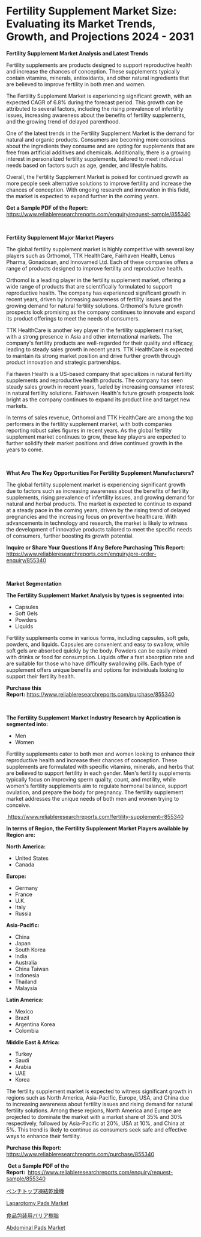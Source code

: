 <p><h1>Fertility Supplement Market Size: Evaluating its Market Trends, Growth, and Projections 2024 - 2031</h1></p><p><strong>Fertility Supplement Market Analysis and Latest Trends</strong></p>
<p><p>Fertility supplements are products designed to support reproductive health and increase the chances of conception. These supplements typically contain vitamins, minerals, antioxidants, and other natural ingredients that are believed to improve fertility in both men and women.</p><p>The Fertility Supplement Market is experiencing significant growth, with an expected CAGR of 6.8% during the forecast period. This growth can be attributed to several factors, including the rising prevalence of infertility issues, increasing awareness about the benefits of fertility supplements, and the growing trend of delayed parenthood.</p><p>One of the latest trends in the Fertility Supplement Market is the demand for natural and organic products. Consumers are becoming more conscious about the ingredients they consume and are opting for supplements that are free from artificial additives and chemicals. Additionally, there is a growing interest in personalized fertility supplements, tailored to meet individual needs based on factors such as age, gender, and lifestyle habits.</p><p>Overall, the Fertility Supplement Market is poised for continued growth as more people seek alternative solutions to improve fertility and increase the chances of conception. With ongoing research and innovation in this field, the market is expected to expand further in the coming years.</p></p>
<p><strong>Get a Sample PDF of the Report:&nbsp;</strong> <a href="https://www.reliableresearchreports.com/enquiry/request-sample/855340">https://www.reliableresearchreports.com/enquiry/request-sample/855340</a></p>
<p>&nbsp;</p>
<p><strong>Fertility Supplement Major Market Players</strong></p>
<p><p>The global fertility supplement market is highly competitive with several key players such as Orthomol, TTK HealthCare, Fairhaven Health, Lenus Pharma, Gonadosan, and Innovamed Ltd. Each of these companies offers a range of products designed to improve fertility and reproductive health.</p><p>Orthomol is a leading player in the fertility supplement market, offering a wide range of products that are scientifically formulated to support reproductive health. The company has experienced significant growth in recent years, driven by increasing awareness of fertility issues and the growing demand for natural fertility solutions. Orthomol's future growth prospects look promising as the company continues to innovate and expand its product offerings to meet the needs of consumers.</p><p>TTK HealthCare is another key player in the fertility supplement market, with a strong presence in Asia and other international markets. The company's fertility products are well-regarded for their quality and efficacy, leading to steady sales growth in recent years. TTK HealthCare is expected to maintain its strong market position and drive further growth through product innovation and strategic partnerships.</p><p>Fairhaven Health is a US-based company that specializes in natural fertility supplements and reproductive health products. The company has seen steady sales growth in recent years, fueled by increasing consumer interest in natural fertility solutions. Fairhaven Health's future growth prospects look bright as the company continues to expand its product line and target new markets.</p><p>In terms of sales revenue, Orthomol and TTK HealthCare are among the top performers in the fertility supplement market, with both companies reporting robust sales figures in recent years. As the global fertility supplement market continues to grow, these key players are expected to further solidify their market positions and drive continued growth in the years to come.</p></p>
<p>&nbsp;</p>
<p><strong>What Are The Key Opportunities For Fertility Supplement Manufacturers?</strong></p>
<p><p>The global fertility supplement market is experiencing significant growth due to factors such as increasing awareness about the benefits of fertility supplements, rising prevalence of infertility issues, and growing demand for natural and herbal products. The market is expected to continue to expand at a steady pace in the coming years, driven by the rising trend of delayed pregnancies and the increasing focus on preventive healthcare. With advancements in technology and research, the market is likely to witness the development of innovative products tailored to meet the specific needs of consumers, further boosting its growth potential.</p></p>
<p><strong>Inquire or Share Your Questions If Any Before Purchasing This Report:</strong> <a href="https://www.reliableresearchreports.com/enquiry/pre-order-enquiry/855340">https://www.reliableresearchreports.com/enquiry/pre-order-enquiry/855340</a></p>
<p>&nbsp;</p>
<p><strong>Market Segmentation</strong></p>
<p><strong>The Fertility Supplement Market Analysis by types is segmented into:</strong></p>
<p><ul><li>Capsules</li><li>Soft Gels</li><li>Powders</li><li>Liquids</li></ul></p>
<p><p>Fertility supplements come in various forms, including capsules, soft gels, powders, and liquids. Capsules are convenient and easy to swallow, while soft gels are absorbed quickly by the body. Powders can be easily mixed with drinks or food for consumption. Liquids offer a fast absorption rate and are suitable for those who have difficulty swallowing pills. Each type of supplement offers unique benefits and options for individuals looking to support their fertility health.</p></p>
<p><strong>Purchase this Report:&nbsp;</strong><a href="https://www.reliableresearchreports.com/purchase/855340">https://www.reliableresearchreports.com/purchase/855340</a></p>
<p>&nbsp;</p>
<p><strong>The Fertility Supplement Market Industry Research by Application is segmented into:</strong></p>
<p><ul><li>Men</li><li>Women</li></ul></p>
<p><p>Fertility supplements cater to both men and women looking to enhance their reproductive health and increase their chances of conception. These supplements are formulated with specific vitamins, minerals, and herbs that are believed to support fertility in each gender. Men's fertility supplements typically focus on improving sperm quality, count, and motility, while women's fertility supplements aim to regulate hormonal balance, support ovulation, and prepare the body for pregnancy. The fertility supplement market addresses the unique needs of both men and women trying to conceive.</p></p>
<p><a href="https://www.reliableresearchreports.com/fertility-supplement-r855340">&nbsp;https://www.reliableresearchreports.com/fertility-supplement-r855340</a></p>
<p><strong>In terms of Region, the Fertility Supplement Market Players available by Region are:</strong></p>
<p>
    <p> <strong> North America: </strong>
        <ul>
            <li>United States</li>
            <li>Canada</li>
        </ul>
        </p> 
    <p> <strong> Europe: </strong>
        <ul>
            <li>Germany</li>
            <li>France</li>
            <li>U.K.</li>
            <li>Italy</li>
            <li>Russia</li>
        </ul>
        </p> 
    <p> <strong> Asia-Pacific: </strong>
        <ul>
            <li>China</li>
            <li>Japan</li>
            <li>South Korea</li>
            <li>India</li>
            <li>Australia</li>
            <li>China Taiwan</li>
            <li>Indonesia</li>
            <li>Thailand</li>
            <li>Malaysia</li>
        </ul>
        </p> 
    <p> <strong> Latin America: </strong>
        <ul>
            <li>Mexico</li>
            <li>Brazil</li>
            <li>Argentina Korea</li>
            <li>Colombia</li>
        </ul>
        </p> 
    <p> <strong> Middle East & Africa: </strong>
        <ul>
            <li>Turkey</li>
            <li>Saudi</li>
            <li>Arabia</li>
            <li>UAE</li>
            <li>Korea</li>
        </ul>
    </p>
    </p>
<p><p>The fertility supplement market is expected to witness significant growth in regions such as North America, Asia-Pacific, Europe, USA, and China due to increasing awareness about fertility issues and rising demand for natural fertility solutions. Among these regions, North America and Europe are projected to dominate the market with a market share of 35% and 30% respectively, followed by Asia-Pacific at 20%, USA at 10%, and China at 5%. This trend is likely to continue as consumers seek safe and effective ways to enhance their fertility.</p></p>
<p><strong>Purchase this Report: </strong><a href="https://www.reliableresearchreports.com/purchase/855340">https://www.reliableresearchreports.com/purchase/855340</a></p>
<p>&nbsp;<strong>Get a Sample PDF of the Report:&nbsp;&nbsp;</strong><a href="https://www.reliableresearchreports.com/enquiry/request-sample/855340">https://www.reliableresearchreports.com/enquiry/request-sample/855340</a></p>
<p><strong></strong></p>
<p><p><a href="https://github.com/SimeonBode1/Market-Research-Report-List-1/blob/main/9694107178091.md">ベンチトップ凍結乾燥機</a></p><p><a href="https://github.com/singletonthaxterkelliehr2df/Market-Research-Report-List-3/blob/main/laparotomy-pads-market.md">Laparotomy Pads Market</a></p><p><a href="https://github.com/nxboeu02965442/Market-Research-Report-List-3/blob/main/5582920178092.md">食品包装用バリア樹脂</a></p><p><a href="https://github.com/kufem1/Market-Research-Report-List-3/blob/main/abdominal-pads-market.md">Abdominal Pads Market</a></p></p>
